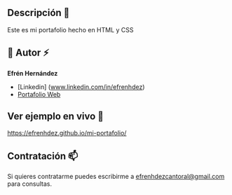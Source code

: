 ## Descripción 💬
Este es mi portafolio hecho en HTML y CSS

## 🤝 Autor ⚡
**Efrén Hernández**

* [Linkedin] (www.linkedin.com/in/efrenhdez)
* [Portafolio Web](https://efrenhdez.github.io/mi-portafolio/)

## Ver ejemplo en vivo 🔭
https://efrenhdez.github.io/mi-portafolio/

## Contratación 📫
Si quieres contratarme puedes escribirme a efrenhdezcantoral@gmail.com para consultas.

